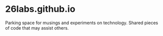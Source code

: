 26labs.github.io
================

Parking space for musings and experiments on technology.
Shared pieces of code that may assist others.
